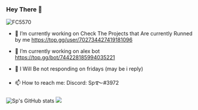 ### Hey There 👋
<p align="left"> <img src="https://komarev.com/ghpvc/?username=FC5570" alt="FC5570" /> </p>

- 🔭 I’m currently working on Check The Projects that Are currently Runned by me https://top.gg/user/702734427419181096

- 🌱 I’m currently working on alex bot https://top.gg/bot/744228185994035221

- 💬 I Will Be  not responding on fridays (may be i reply)

- 📫 How to reach me: Discord: Sp࿐#3972


![Sp's GitHub stats](https://github-readme-stats.vercel.app/api?username=sp-sketch&show_icons=true&theme=radical)
<img src="https://github-readme-stats.vercel.app/api/top-langs/?username=FC5570&layout=compact&theme=radical">

